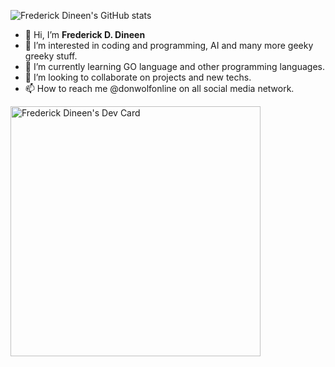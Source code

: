 
![Frederick Dineen's GitHub stats](https://github-readme-stats.vercel.app/api?username=donwolfonline&theme=github_purple_dark)


- 👋 Hi, I’m **Frederick D. Dineen**
- 👀 I’m interested in coding and programming, AI and many more geeky greeky stuff.
- 🌱 I’m currently learning GO language and other programming languages.
- 💞️ I’m looking to collaborate on projects and new techs.
- 📫 How to reach me @donwolfonline on all social media network.

<!---
donwolfonline/donwolfonline is a ✨ special ✨ repository because its `README.md` (this file) appears on your GitHub profile.
You can click the Preview link to take a look at your changes.
--->

<a href="https://app.daily.dev/donwolfonline"><img src="https://api.daily.dev/devcards/21bed44163a14920857bf4822b882887.png?r=0rp" width="400" alt="Frederick Dineen's Dev Card"/></a>
